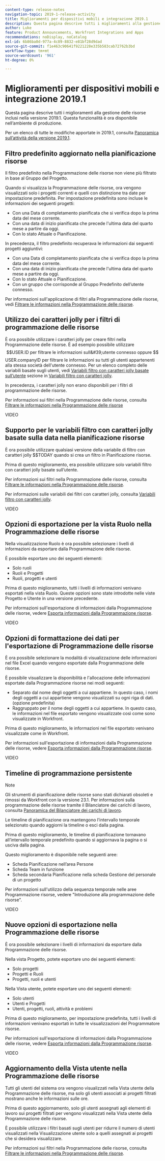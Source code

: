 ```yaml
---
content-type: release-notes
navigation-topic: 2019-1-release-activity
title: Miglioramenti per dispositivi mobili e integrazione 2019.1
description: Questa pagina descrive tutti i miglioramenti alla gestione delle risorse inclusi nella versione 2019.1. Questa funzionalità è ora disponibile nell’ambiente di produzione.
author: Luke
feature: Product Announcements, Workfront Integrations and Apps
recommendations: noDisplay, noCatalog
exl-id: 6b86ba0d-977a-4c89-8832-e81bf28d9dad
source-git-commit: f1e463c90641f9221228e335b583cab72762b3bd
workflow-type: tm+mt
source-wordcount: '961'
ht-degree: 0%

---
```


# Miglioramenti per dispositivi mobili e integrazione 2019.1

Questa pagina descrive tutti i miglioramenti alla gestione delle risorse inclusi nella versione 2019.1. Questa funzionalità è ora disponibile nell’ambiente di produzione.

Per un elenco di tutte le modifiche apportate in 2019.1, consulta [Panoramica sull’attività della versione 2019.1](../../../../product-announcements/product-releases/quarterly-release-archive/2019.1-release-activity/2019-1-release-activity-overview.md).

## Filtro predefinito aggiornato nella pianificazione risorse

Il filtro predefinito nella Programmazione delle risorse non viene più filtrato in base al Gruppo del Progetto.

Quando si visualizza la Programmazione delle risorse, ora vengono visualizzati solo i progetti correnti e quelli con distinzione tra date per impostazione predefinita. Per impostazione predefinita sono incluse le informazioni dei seguenti progetti:

* Con una Data di completamento pianificata che si verifica dopo la prima data del mese corrente.
* Con una data di inizio pianificata che precede l&#39;ultima data del quarto mese a partire da oggi.
* Con lo stato Attuale o Pianificazione.

In precedenza, il filtro predefinito recuperava le informazioni dai seguenti progetti aggiuntivi:

* Con una Data di completamento pianificata che si verifica dopo la prima data del mese corrente.
* Con una data di inizio pianificata che precede l&#39;ultima data del quarto mese a partire da oggi.
* Con lo stato Attuale o Pianificazione.
* Con un gruppo che corrisponde al Gruppo Predefinito dell’utente connesso.

Per informazioni sull&#39;applicazione di filtri alla Programmazione delle risorse, vedi [Filtrare le informazioni nella Programmazione delle risorse](../../../../resource-mgmt/resource-planning/filter-resource-planner.md).

## Utilizzo dei caratteri jolly per i filtri di programmazione delle risorse

È ora possibile utilizzare i caratteri jolly per creare filtri nella Programmazione delle risorse. È ad esempio possibile utilizzare $$USER.ID per filtrare le informazioni sull&#39;utente connesso oppure $$USER.companyID per filtrare le informazioni su tutti gli utenti appartenenti alla stessa società dell&#39;utente connesso. Per un elenco completo delle variabili basate sugli utenti, vedi [Variabili filtro con caratteri jolly basate sull’utente](../../../../reports-and-dashboards/reports/reporting-elements/understand-wildcard-filter-variables.md#user-based-variables) sezione in [Variabili filtro con caratteri jolly](../../../../reports-and-dashboards/reports/reporting-elements/understand-wildcard-filter-variables.md).

In precedenza, i caratteri jolly non erano disponibili per i filtri di programmazione delle risorse.

Per informazioni sui filtri nella Programmazione delle risorse, consulta [Filtrare le informazioni nella Programmazione delle risorse](../../../../resource-mgmt/resource-planning/filter-resource-planner.md)

VIDEO

## Supporto per le variabili filtro con caratteri jolly basate sulla data nella pianificazione risorse

È ora possibile utilizzare qualsiasi versione della variabile di filtro con caratteri jolly $$TODAY quando si crea un filtro in Pianificazione risorse.

Prima di questo miglioramento, era possibile utilizzare solo variabili filtro con caratteri jolly basate sull’utente.

Per informazioni sui filtri nella Programmazione delle risorse, consulta [Filtrare le informazioni nella Programmazione delle risorse](../../../../resource-mgmt/resource-planning/filter-resource-planner.md).

Per informazioni sulle variabili dei filtri con caratteri jolly, consulta [Variabili filtro con caratteri jolly](../../../../reports-and-dashboards/reports/reporting-elements/understand-wildcard-filter-variables.md).

VIDEO

## Opzioni di esportazione per la vista Ruolo nella Programmazione delle risorse

Nella visualizzazione Ruolo è ora possibile selezionare i livelli di informazioni da esportare dalla Programmazione delle risorse.

È possibile esportare uno dei seguenti elementi:

* Solo ruoli
* Ruoli e Progetti
* Ruoli, progetti e utenti

Prima di questo miglioramento, tutti i livelli di informazioni venivano esportati nella vista Ruolo. Queste opzioni sono state introdotte nelle viste Progetto e Utente in una versione precedente.

Per informazioni sull&#39;esportazione di informazioni dalla Programmazione delle risorse, vedere [Esporta informazioni dalla Programmazione risorse](../../../../resource-mgmt/resource-planning/export-resource-planner.md).

VIDEO

## Opzioni di formattazione dei dati per l&#39;esportazione di Programmazione delle risorse

È ora possibile selezionare la modalità di visualizzazione delle informazioni nel file Excel quando vengono esportate dalla Programmazione delle risorse.

È possibile visualizzare la disponibilità e l&#39;allocazione delle informazioni esportate dalla Programmazione risorse nei modi seguenti:

* Separato dal nome degli oggetti a cui appartiene. In questo caso, i nomi degli oggetti a cui appartiene vengono visualizzati su ogni riga di dati. (opzione predefinita)
* Raggruppato per il nome degli oggetti a cui appartiene. In questo caso, le informazioni nel file esportato vengono visualizzate così come sono visualizzate in Workfront.

Prima di questo miglioramento, le informazioni nel file esportato venivano visualizzate come in Workfront.

Per informazioni sull&#39;esportazione di informazioni dalla Programmazione delle risorse, vedere [Esporta informazioni dalla Programmazione risorse](../../../../resource-mgmt/resource-planning/export-resource-planner.md).

VIDEO

## Timeline di programmazione persistente

>[!NOTE]
>
>Gli strumenti di pianificazione delle risorse sono stati dichiarati obsoleti e rimossi da Workfront con la versione 23.1. Per informazioni sulla programmazione delle risorse tramite il Bilanciatore dei carichi di lavoro, consulta [Panoramica del Bilanciatore dei carichi di lavoro](../../../../resource-mgmt/workload-balancer/overview-workload-balancer.md).

Le timeline di pianificazione ora mantengono l’intervallo temporale selezionato quando aggiorni la timeline o esci dalla pagina.

Prima di questo miglioramento, le timeline di pianificazione tornavano all’intervallo temporale predefinito quando si aggiornava la pagina o si usciva dalla pagina.

Questo miglioramento è disponibile nelle seguenti aree:

* Scheda Pianificazione nell’area Persone
* Scheda Team in funzione
* Scheda secondaria Pianificazione nella scheda Gestione del personale di un progetto

Per informazioni sull&#39;utilizzo della sequenza temporale nelle aree Programmazione risorse, vedere &quot;Introduzione alla programmazione delle risorse&quot;.

VIDEO

## Nuove opzioni di esportazione nella Programmazione delle risorse

È ora possibile selezionare i livelli di informazioni da esportare dalla Programmazione delle risorse.

Nella vista Progetto, potete esportare uno dei seguenti elementi:

* Solo progetti
* Progetti e Ruoli
* Progetti, ruoli e utenti

Nella Vista utente, potete esportare uno dei seguenti elementi:

* Solo utenti
* Utenti e Progetti
* Utenti, progetti, ruoli, attività e problemi

Prima di questo miglioramento, per impostazione predefinita, tutti i livelli di informazioni venivano esportati in tutte le visualizzazioni del Programmatore risorse.

Per informazioni sull&#39;esportazione di informazioni dalla Programmazione delle risorse, vedere [Esporta informazioni dalla Programmazione risorse](../../../../resource-mgmt/resource-planning/export-resource-planner.md).

VIDEO

## Aggiornamento della Vista utente nella Programmazione delle risorse

Tutti gli utenti del sistema ora vengono visualizzati nella Vista utente della Programmazione delle risorse, ma solo gli utenti associati ai progetti filtrati mostrano anche le informazioni sulle ore.

Prima di questo aggiornamento, solo gli utenti assegnati agli elementi di lavoro sui progetti filtrati per vengono visualizzati nella Vista utente della Programmazione delle risorse.

È possibile utilizzare i filtri basati sugli utenti per ridurre il numero di utenti visualizzati nella Visualizzazione utente solo a quelli assegnati ai progetti che si desidera visualizzare.

Per informazioni sui filtri nella Programmazione delle risorse, consulta [Filtrare le informazioni nella Programmazione delle risorse](../../../../resource-mgmt/resource-planning/filter-resource-planner.md).
